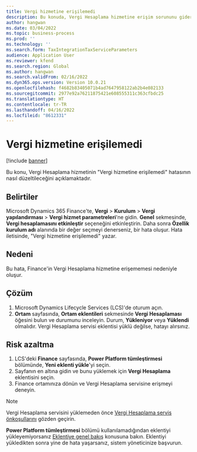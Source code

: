 ```yaml
---
title: Vergi hizmetine erişilemedi
description: Bu konuda, Vergi Hesaplama hizmetine erişim sorununu giderme açıklanmaktadır.
author: hangwan
ms.date: 03/04/2022
ms.topic: business-process
ms.prod: ''
ms.technology: ''
ms.search.form: TaxIntegrationTaxServiceParameters
audience: Application User
ms.reviewer: kfend
ms.search.region: Global
ms.author: hangwan
ms.search.validFrom: 02/16/2022
ms.dyn365.ops.version: Version 10.0.21
ms.openlocfilehash: f4682b83405071b4ad7647958122ab2b4e082133
ms.sourcegitcommit: 2977e92a76211875421e608555311c363cfbdc25
ms.translationtype: HT
ms.contentlocale: tr-TR
ms.lasthandoff: 04/16/2022
ms.locfileid: "8612331"
---
```

# <a name="failed-to-access-tax-service"></a>Vergi hizmetine erişilemedi

[!include [banner](../includes/banner.md)]


Bu konu, Vergi Hesaplama hizmetinin "Vergi hizmetine erişilemedi" hatasının nasıl düzeltileceğini açıklamaktadır.

## <a name="symptoms"></a>Belirtiler

Microsoft Dynamics 365 Finance'te, **Vergi** \> **Kurulum** \> **Vergi yapılandırması** \> **Vergi hizmet parametreleri**'ne gidin. **Genel** sekmesinde, **Vergi hesaplamasını etkinleştir** seçeneğini etkinleştirin. Daha sonra **Özellik kurulum adı** alanında bir değer seçmeyi denerseniz, bir hata oluşur. Hata iletisinde, "Vergi hizmetine erişilemedi" yazar.

## <a name="cause"></a>Nedeni

Bu hata, Finance'in Vergi Hesaplama hizmetine erişememesi nedeniyle oluşur.

## <a name="resolution"></a>Çözüm 

1. Microsoft Dynamics Lifecycle Services (LCS)'de oturum açın.
2. **Ortam** sayfasında, **Ortam eklentileri** sekmesinde **Vergi Hesaplaması** öğesini bulun ve durumunu inceleyin. Durum, **Yükleniyor** veya **Yüklendi** olmalıdır. Vergi Hesaplama servisi eklentisi yüklü değilse, hatayı alırsınız.

## <a name="mitigation"></a>Risk azaltma

1. LCS'deki **Finance** sayfasında, **Power Platform tümleştirmesi** bölümünde, **Yeni eklenti yükle**'yi seçin.
2. Sayfanın en altına gidin ve bunu yüklemek için **Vergi Hesaplama** eklentisini seçin.
3. Finance ortamınıza dönün ve Vergi Hesaplama servisine erişmeyi deneyin.

> [!NOTE]
> Vergi Hesaplama servisini yüklemeden önce [Vergi Hesaplama servis önkoşullarını](global-get-started-with-tax-calculation-service.md#prerequisites) gözden geçirin.
> 
> **Power Platform tümleştirmesi** bölümü kullanılamadığından eklentiyi yükleyemiyorsanız [Eklentiye genel bakış](../../fin-ops-core/dev-itpro/power-platform/add-ins-overview.md) konusuna bakın. Eklentiyi yükledikten sonra yine de hata yaşarsanız, sistem yöneticinize başvurun.
